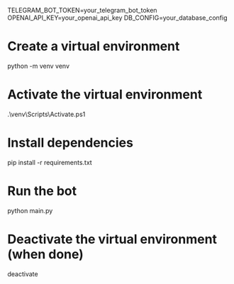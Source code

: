 TELEGRAM_BOT_TOKEN=your_telegram_bot_token
OPENAI_API_KEY=your_openai_api_key
DB_CONFIG=your_database_config

# Create a virtual environment
python -m venv venv

# Activate the virtual environment
.\venv\Scripts\Activate.ps1

# Install dependencies
pip install -r requirements.txt

# Run the bot
python main.py

# Deactivate the virtual environment (when done)
deactivate
